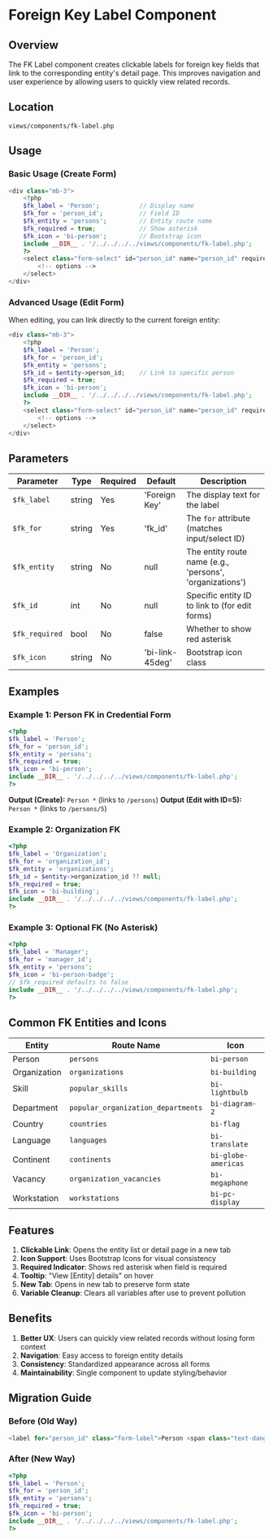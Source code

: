 # Foreign Key Label Component

## Overview
The FK Label component creates clickable labels for foreign key fields that link to the corresponding entity's detail page. This improves navigation and user experience by allowing users to quickly view related records.

## Location
`views/components/fk-label.php`

## Usage

### Basic Usage (Create Form)
```php
<div class="mb-3">
    <?php
    $fk_label = 'Person';           // Display name
    $fk_for = 'person_id';          // Field ID
    $fk_entity = 'persons';         // Entity route name
    $fk_required = true;            // Show asterisk
    $fk_icon = 'bi-person';         // Bootstrap icon
    include __DIR__ . '/../../../../views/components/fk-label.php';
    ?>
    <select class="form-select" id="person_id" name="person_id" required>
        <!-- options -->
    </select>
</div>
```

### Advanced Usage (Edit Form)
When editing, you can link directly to the current foreign entity:

```php
<div class="mb-3">
    <?php
    $fk_label = 'Person';
    $fk_for = 'person_id';
    $fk_entity = 'persons';
    $fk_id = $entity->person_id;    // Link to specific person
    $fk_required = true;
    $fk_icon = 'bi-person';
    include __DIR__ . '/../../../../views/components/fk-label.php';
    ?>
    <select class="form-select" id="person_id" name="person_id" required>
        <!-- options -->
    </select>
</div>
```

## Parameters

| Parameter | Type | Required | Default | Description |
|-----------|------|----------|---------|-------------|
| `$fk_label` | string | Yes | 'Foreign Key' | The display text for the label |
| `$fk_for` | string | Yes | 'fk_id' | The `for` attribute (matches input/select ID) |
| `$fk_entity` | string | No | null | The entity route name (e.g., 'persons', 'organizations') |
| `$fk_id` | int | No | null | Specific entity ID to link to (for edit forms) |
| `$fk_required` | bool | No | false | Whether to show red asterisk |
| `$fk_icon` | string | No | 'bi-link-45deg' | Bootstrap icon class |

## Examples

### Example 1: Person FK in Credential Form
```php
<?php
$fk_label = 'Person';
$fk_for = 'person_id';
$fk_entity = 'persons';
$fk_required = true;
$fk_icon = 'bi-person';
include __DIR__ . '/../../../../views/components/fk-label.php';
?>
```

**Output (Create):** `Person *` (links to `/persons`)
**Output (Edit with ID=5):** `Person *` (links to `/persons/5`)

### Example 2: Organization FK
```php
<?php
$fk_label = 'Organization';
$fk_for = 'organization_id';
$fk_entity = 'organizations';
$fk_id = $entity->organization_id ?? null;
$fk_required = true;
$fk_icon = 'bi-building';
include __DIR__ . '/../../../../views/components/fk-label.php';
?>
```

### Example 3: Optional FK (No Asterisk)
```php
<?php
$fk_label = 'Manager';
$fk_for = 'manager_id';
$fk_entity = 'persons';
$fk_icon = 'bi-person-badge';
// $fk_required defaults to false
include __DIR__ . '/../../../../views/components/fk-label.php';
?>
```

## Common FK Entities and Icons

| Entity | Route Name | Icon |
|--------|-----------|------|
| Person | `persons` | `bi-person` |
| Organization | `organizations` | `bi-building` |
| Skill | `popular_skills` | `bi-lightbulb` |
| Department | `popular_organization_departments` | `bi-diagram-2` |
| Country | `countries` | `bi-flag` |
| Language | `languages` | `bi-translate` |
| Continent | `continents` | `bi-globe-americas` |
| Vacancy | `organization_vacancies` | `bi-megaphone` |
| Workstation | `workstations` | `bi-pc-display` |

## Features

1. **Clickable Link**: Opens the entity list or detail page in a new tab
2. **Icon Support**: Uses Bootstrap Icons for visual consistency
3. **Required Indicator**: Shows red asterisk when field is required
4. **Tooltip**: "View [Entity] details" on hover
5. **New Tab**: Opens in new tab to preserve form state
6. **Variable Cleanup**: Clears all variables after use to prevent pollution

## Benefits

1. **Better UX**: Users can quickly view related records without losing form context
2. **Navigation**: Easy access to foreign entity details
3. **Consistency**: Standardized appearance across all forms
4. **Maintainability**: Single component to update styling/behavior

## Migration Guide

### Before (Old Way)
```php
<label for="person_id" class="form-label">Person <span class="text-danger">*</span></label>
```

### After (New Way)
```php
<?php
$fk_label = 'Person';
$fk_for = 'person_id';
$fk_entity = 'persons';
$fk_required = true;
$fk_icon = 'bi-person';
include __DIR__ . '/../../../../views/components/fk-label.php';
?>
```

